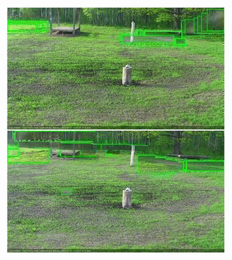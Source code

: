 ![20200527-180600-183604](in2/20200527/20200527-180600-183604_0_.jpg)
![20200527-183610-190614](in2/20200527/20200527-183610-190614_0_.jpg)
